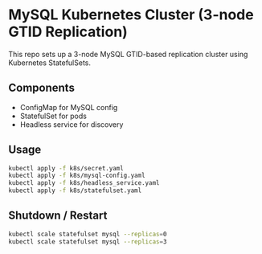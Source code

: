 # MySQL Kubernetes Cluster (3-node GTID Replication)

This repo sets up a 3-node MySQL GTID-based replication cluster using Kubernetes StatefulSets.

## Components

- ConfigMap for MySQL config
- StatefulSet for pods
- Headless service for discovery

## Usage

```bash
kubectl apply -f k8s/secret.yaml
kubectl apply -f k8s/mysql-config.yaml
kubectl apply -f k8s/headless_service.yaml
kubectl apply -f k8s/statefulset.yaml
```

## Shutdown / Restart

```bash
kubectl scale statefulset mysql --replicas=0
kubectl scale statefulset mysql --replicas=3
```
